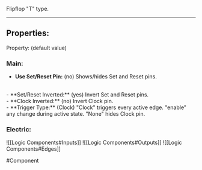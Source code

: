 Flipflop "T" type.

---

## Properties:

Property: (default value)

### Main:
- **Use Set/Reset Pin:** (no)
   Shows/hides Set and Reset pins.
<br>
- **Set/Reset Inverted:** (yes)
   Invert Set and Reset pins.
<br>
- **Clock Inverted:** (no)
   Invert Clock pin.
<br>
- **Trigger Type:** (Clock)
   "Clock" triggers every active edge.
   "enable" any change during active state.
   "None" hides Clock pin.

### Electric:
![[Logic Components#Inputs]]
![[Logic Components#Outputs]]
![[Logic Components#Edges]]

#Component 